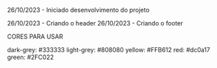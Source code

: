 26/10/2023 - Iniciado desenvolvimento do projeto

26/10/2023 - Criando o header
26/10/2023 - Criando o footer

CORES PARA USAR

dark-grey: #333333
light-grey: #808080
yellow: #FFB612
red: #dc0a17
green: #2FC022